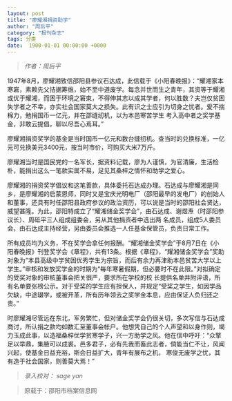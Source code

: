 ```yaml
---
layout: post
title: "廖耀湘捐资助学"
author: "周后平"
category: "报刊杂志"
tags: 分类
date:  1900-01-01 00:00:00 +0000
---
```

> *作者：周后平*

1947年8月，廖耀湘致信邵阳县参议石达成，此信载于《小阳春晚报》：“耀湘家本寒窘，素赖先父拮据筹维，始不至中道废学。每念并世而生之青年，其资等于耀湘或优于耀湘，而困于环境之窘束，不得伸其志以成其学者，何以胜数？夫岂仅贫困失学者之不幸，亦实社会国家莫大之损失。此有识之士应引为切身之忧者。爰不揣棉力，勉捐国币一亿元，并在邵缝纫机，以为本邑寒苦学生
考入高中者之奖学基金，非敢云提倡，聊以尽吾心焉耳。”
　

廖耀湘捐资奖学的基金是当时国币一亿元和数台缝纫机。查当时的兑换标准，一亿元可兑换美元3400元，按当时市价，可购买大米7万斤。

廖耀湘当时是国民党的一名军长，据资料记载，廖为人谨慎，为官清廉，生活检朴，能捐出这么一笔款实属不易，足见其桑梓之情怀和助学之爱心。

廖耀湘的捐资奖学倡议和这笔善款，具体委托石达成办理。石达成与廖耀湘是同乡，是廖耀湘的启蒙恩师，同时又是宝庆光明电厂（邵阳最早的发电厂）的创始人和董事，还具有时任邵阳县政府参议的政治资历，可以说是当时的邵阳社会贤达，威望甚隆。为此，邵阳特成立了“耀湘储金奖学会”，由石达成、谢煜焘（时邵阳参议长）、周砥平三人组成组委会，另从其他捐资者中选出两
名成员，组成5人委员会，由石达成主持经营，另由委员会推选一人任基金保管员，负责日常工作。

所有成员均为义务，不在奖学会拿任何报酬。“耀湘储金奖学会”于8月7日在《小阳春晚报》刊登奖学会《章程》，共有13条。根据《章程》，“耀湘储金奖学会”奖助对象为“本县高级中学贫困优秀学生为宗旨，而后有余力再津助本邑贫苦大学以上学生。”审核和发放奖学金的时期为“每年寒暑假期，但必要时不在此限。”对拟确定的受奖对象的审核董事会把关很严，要求所在学校的校
长提供名单并附评语，所有名单要张榜公示。对于受奖的学生应有担保人，并规定“受奖之学生，如因学品欠缺，中途辍学，或被开革，所有历年领去之奖学金本息，应由保证人负归还之责。”

时廖耀湘尽管远在东北，军务繁忙，但对储金奖学会仍很关切，多次写信与石达成商讨，所认捐之款均如数汇至董事会帐户。他想凭自己的个人声望和以身作则，竭力玉成此事，以造福桑梓优学贫寒学子，兴一方助学之风。他在信中呼吁：“众擎足以举鼎，集腋可以成裘。邑多君子，必有先我而畜此志者，倘能当仁不让，风闻兴起，使基金日益充裕，斯会日益扩大，青年有展布之机，
寒俊无废学之忧，其有造于社会国家，则善莫大焉！”

> *录入校对： sage yan*

> 原载于：邵阳市档案信息网